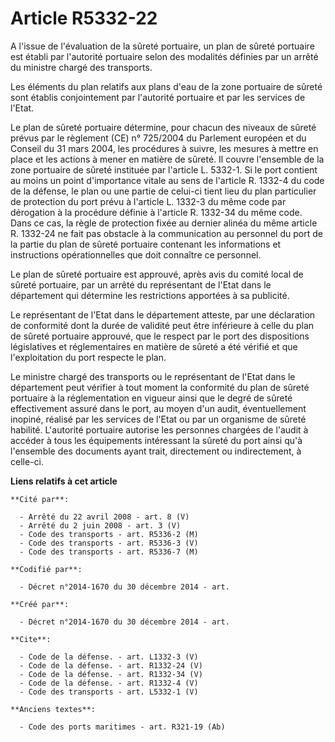 # Article R5332-22

A l'issue de l'évaluation de la sûreté portuaire, un plan de sûreté portuaire est établi par l'autorité portuaire selon des
modalités définies par un arrêté du ministre chargé des transports. 

Les éléments du plan relatifs aux plans d'eau de la zone portuaire de sûreté sont établis conjointement par l'autorité
portuaire et par les services de l'Etat. 

Le plan de sûreté portuaire détermine, pour chacun des niveaux de sûreté prévus par le règlement (CE) n° 725/2004 du
Parlement européen et du Conseil du 31 mars 2004, les procédures à suivre, les mesures à mettre en place et les actions à
mener en matière de sûreté. Il couvre l'ensemble de la zone portuaire de sûreté instituée par l'article L. 5332-1. Si le port
contient au moins un point d'importance vitale au sens de l'article R. 1332-4 du code de la défense, le plan ou une partie de
celui-ci tient lieu du plan particulier de protection du port prévu à l'article L. 1332-3 du même code par dérogation à la
procédure définie à l'article R. 1332-34 du même code. Dans ce cas, la règle de protection fixée au dernier alinéa du même
article R. 1332-24 ne fait pas obstacle à la communication au personnel du port de la partie du plan de sûreté portuaire
contenant les informations et instructions opérationnelles que doit connaître ce personnel. 

Le plan de sûreté portuaire est approuvé, après avis du comité local de sûreté portuaire, par un arrêté du représentant de
l'Etat dans le département qui détermine les restrictions apportées à sa publicité. 

Le représentant de l'Etat dans le département atteste, par une déclaration de conformité dont la durée de validité peut être
inférieure à celle du plan de sûreté portuaire approuvé, que le respect par le port des dispositions législatives et
réglementaires en matière de sûreté a été vérifié et que l'exploitation du port respecte le plan. 

Le ministre chargé des transports ou le représentant de l'Etat dans le département peut vérifier à tout moment la conformité
du plan de sûreté portuaire à la réglementation en vigueur ainsi que le degré de sûreté effectivement assuré dans le port, au
moyen d'un audit, éventuellement inopiné, réalisé par les services de l'Etat ou par un organisme de sûreté habilité.
L'autorité portuaire autorise les personnes chargées de l'audit à accéder à tous les équipements intéressant la sûreté du
port ainsi qu'à l'ensemble des documents ayant trait, directement ou indirectement, à celle-ci.

**Liens relatifs à cet article**

	**Cité par**:

	  - Arrêté du 22 avril 2008 - art. 8 (V)
	  - Arrêté du 2 juin 2008 - art. 3 (V)
	  - Code des transports - art. R5336-2 (M)
	  - Code des transports - art. R5336-3 (V)
	  - Code des transports - art. R5336-7 (M)

	**Codifié par**:

	  - Décret n°2014-1670 du 30 décembre 2014 - art.

	**Créé par**:

	  - Décret n°2014-1670 du 30 décembre 2014 - art.

	**Cite**:

	  - Code de la défense. - art. L1332-3 (V)
	  - Code de la défense. - art. R1332-24 (V)
	  - Code de la défense. - art. R1332-34 (V)
	  - Code de la défense. - art. R1332-4 (V)
	  - Code des transports - art. L5332-1 (V)

	**Anciens textes**:

	  - Code des ports maritimes - art. R321-19 (Ab)

